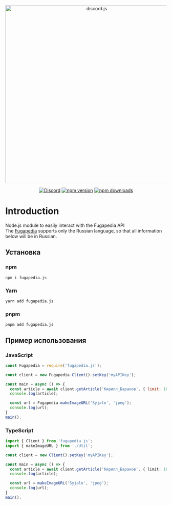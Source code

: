 <div align="center">
  <p>
    <a href="https://fugapedia.js.org"><img src="https://fugapedia.js.org/hero.png" width="555" alt="discord.js" /></a>
  </p>
  <p>
    <a href="https://discord.gg/Phqaa4DVEK"><img src="https://img.shields.io/discord/911878509599817739?color=5865F2&logo=discord&logoColor=white&maxAge=3600" alt="Discord" /></a>
    <a href="https://www.npmjs.com/package/fugapedia.js"><img src="https://img.shields.io/npm/v/fugapedia.js?&maxAge=3600" alt="npm version" /></a>
    <a href="https://www.npmjs.com/package/fugapedia.js"><img src="https://img.shields.io/npm/dt/fugapedia.js?&maxAge=3600" alt="npm downloads" /></a>
  </p>
</div>

# Introduction
Node.js module to easily interact with the Fugapedia API  
The [Fugapedia](https://fugapedia.xyz) supports only the Russian language, so that all information below will be in Russian.

## Установка
### npm
```
npm i fugapedia.js
```
### Yarn
```
yarn add fugapedia.js
```
### pnpm
```
pnpm add fugapedia.js
```

## Пример использования
### JavaScript
```js
const Fugapedia = require('fugapedia.js');

const client = new Fugapedia.Client().setKey('myAPIKey');

const main = async () => {
  const article = await client.getArticle('Кирилл_Баранов', { limit: 100 });
  console.log(article);

  const url = Fugapedia.makeImageURL('Syjalo', 'jpeg');
  console.log(url);
}
main();
```
### TypeScript
```ts
import { Client } from 'fugapedia.js';
import { makeImageURL } from './Util';

const client = new Client().setKey('myAPIKey');

const main = async () => {
  const article = await client.getArticle('Кирилл_Баранов', { limit: 100 });
  console.log(article);

  const url = makeImageURL('Syjalo', 'jpeg');
  console.log(url);
}
main();
```
